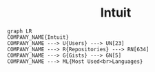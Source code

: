 <h1 align="center">Intuit</h1>

```mermaid
graph LR
COMPANY_NAME{Intuit}
COMPANY_NAME ---> U{Users} ---> UN[23]
COMPANY_NAME ---> R{Repositories} ---> RN[634]
COMPANY_NAME ---> G{Gists} ---> GN[5]
COMPANY_NAME ---> ML{Most Used<br>Languages}
```
